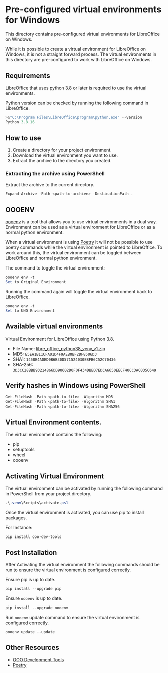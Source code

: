 # Pre-configured virtual environments for Windows

This directory contains pre-configured virtual environments for LibreOffice on Windows.

While it is possible to create a virtual environment for LibreOffice on Windows, it is not a straight forward process. The virtual environments in this directory are pre-configured to work with LibreOffice on Windows.

## Requirements

LibreOffice that uses python 3.8 or later is required to use the virtual environments.

Python version can be checked by running the following command in LibreOffice.

```powershell
>&"C:\Program Files\LibreOffice\program\python.exe" --version
Python 3.8.16
```

## How to use

1. Create a directory for your project environment.
2. Download the virtual environment you want to use.
3. Extract the archive to the directory you created.

### Extracting the archive using PowerShell

Extract the archive to the current directory.

```powershell
Expand-Archive -Path <path-to-archive> -DestinationPath .
```

## OOOENV

[oooenv](https://pypi.org/project/oooenv/) is a tool that allows you to use virtual environments in a dual way. Environment can be used as a virtual environment for LibreOffice or as a normal python environment.

When a virtual environment is using [Poetry](https://python-poetry.org/) it will not be possible to use poetry commands while the virtual environment is pointed to LibreOffice. To work around this, the virtual environment can be toggled between LibreOffice and normal python environment.

The command to toggle the virtual environment:

```powershell
oooenv env -t
Set to Original Environment
```

Running the command again will toggle the virtual environment back to LibreOffice.

```powershell
oooenv env -t
Set to UNO Environment
```


## Available virtual environments

Virtual Environment for LibreOffice using Python 3.8.

- File Name: [libre_office_python38_venv_v1.zip](./libre_office_python38_venv_v1.zip)
- MD5: `E5EA1B11CFA01D4F9AEB0BF2DF8506D3`
- SHA1: `1458E4ADED0B6B30D571524030EBFB6C52C70436`
- SHA-256: `3D3CC28BBB93214866DD90602D0F0F434DBBD7EDCA6650EECF40CC3AC035C649`

## Verify hashes in Windows using PowerShell

```powershell
Get-FileHash -Path <path-to-file> -Algorithm MD5
Get-FileHash -Path <path-to-file> -Algorithm SHA1
Get-FileHash -Path <path-to-file> -Algorithm SHA256
```

## Virtual Environment contents.

The virtual environment contains the following:

- pip
- setuptools
- wheel
- oooenv

## Activating Virtual Environment

The virtual environment can be activated by running the following command in PowerShell from your project directory.

```powershell
.\.venv\Scripts\activate.ps1
```

Once the virtual environment is activated, you can use pip to install packages.

For Instance:

```powershell
pip install ooo-dev-tools
```

## Post Installation

After Activating the virtual environment the following commands should be run to ensure the virtual environment is configured correctly.

Ensure pip is up to date.

```powershell
pip install --upgrade pip
```

Ensure `oooenv` is up to date.

```powershell
pip install --upgrade oooenv
```

Run `oooenv` update command to ensure the virtual environment is configured correctly.

```powershell
oooenv update --update
```

## Other Resources

- [OOO Development Tools](https://python-ooo-dev-tools.readthedocs.io/en/latest/index.html)
- [Poetry](https://python-poetry.org/)
